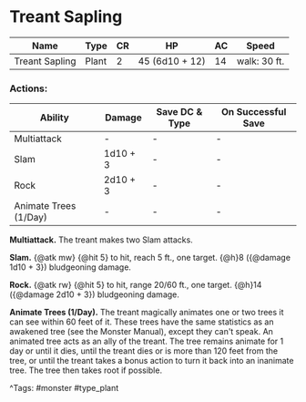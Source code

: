 # Treant Sapling

| Name | Type | CR | HP | AC | Speed |
|------|------|----|----|----|-------|
| Treant Sapling | Plant | 2 | 45 (6d10 + 12) | 14 | walk: 30 ft. |

### Actions:

| Ability | Damage | Save DC & Type | On Successful Save |
|---------|--------|----------------|--------------------|
| Multiattack | - | - | - |
| Slam | 1d10 + 3 | - | - |
| Rock | 2d10 + 3 | - | - |
| Animate Trees (1/Day) | - | - | - |


**Multiattack.** The treant makes two Slam attacks.

**Slam.** {@atk mw} {@hit 5} to hit, reach 5 ft., one target. {@h}8 ({@damage 1d10 + 3}) bludgeoning damage.

**Rock.** {@atk rw} {@hit 5} to hit, range 20/60 ft., one target. {@h}14 ({@damage 2d10 + 3}) bludgeoning damage.

**Animate Trees (1/Day).** The treant magically animates one or two trees it can see within 60 feet of it. These trees have the same statistics as an awakened tree (see the Monster Manual), except they can't speak. An animated tree acts as an ally of the treant. The tree remains animate for 1 day or until it dies, until the treant dies or is more than 120 feet from the tree, or until the treant takes a bonus action to turn it back into an inanimate tree. The tree then takes root if possible.

^Tags: #monster #type_plant